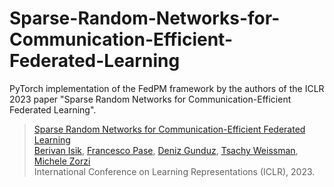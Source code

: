 # Sparse-Random-Networks-for-Communication-Efficient-Federated-Learning
PyTorch implementation of the FedPM framework by the authors of the ICLR 2023 paper "Sparse Random Networks for Communication-Efficient Federated Learning".

> [Sparse Random Networks for Communication-Efficient Federated Learning](https://arxiv.org/pdf/2209.15328.pdf) <br/>
>[Berivan Isik](https://sites.google.com/view/berivanisik), [Francesco Pase](https://sites.google.com/view/pasefrance), [Deniz Gunduz](https://www.imperial.ac.uk/people/d.gunduz), [Tsachy Weissman](https://web.stanford.edu/~tsachy/), [Michele Zorzi](https://signet.dei.unipd.it/zorzi/) <br/>
> International Conference on Learning Representations (ICLR), 2023. <br/>


